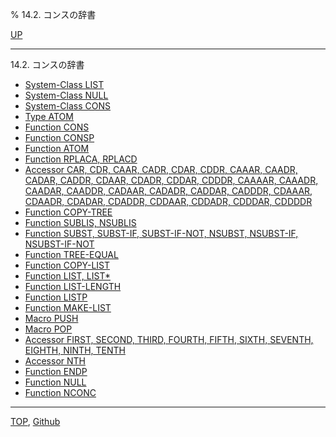 % 14.2. コンスの辞書

[UP](14.html)  

---

14.2. コンスの辞書

- [System-Class LIST](14.2.list-system-class.html)
- [System-Class NULL](14.2.null-system-class.html)
- [System-Class CONS](14.2.cons-system-class.html)
- [Type ATOM](14.2.atom-type.html)
- [Function CONS](14.2.cons-function.html)
- [Function CONSP](14.2.consp.html)
- [Function ATOM](14.2.atom-function.html)
- [Function RPLACA, RPLACD](14.2.rplaca.html)
- [Accessor CAR, CDR, CAAR, CADR, CDAR, CDDR, CAAAR, CAADR, CADAR, CADDR, CDAAR, CDADR, CDDAR, CDDDR, CAAAAR, CAAADR, CAADAR, CAADDR, CADAAR, CADADR, CADDAR, CADDDR, CDAAAR, CDAADR, CDADAR, CDADDR, CDDAAR, CDDADR, CDDDAR, CDDDDR](14.2.car.html)
- [Function COPY-TREE](14.2.copy-tree.html)
- [Function SUBLIS, NSUBLIS](14.2.sublis.html)
- [Function SUBST, SUBST-IF, SUBST-IF-NOT, NSUBST, NSUBST-IF, NSUBST-IF-NOT](14.2.subst.html)
- [Function TREE-EQUAL](14.2.tree-equal.html)
- [Function COPY-LIST](14.2.copy-list.html)
- [Function LIST, LIST\*](14.2.list-function.html)
- [Function LIST-LENGTH](14.2.list-length.html)
- [Function LISTP](14.2.listp.html)
- [Function MAKE-LIST](14.2.make-list.html)
- [Macro PUSH](14.2.push.html)
- [Macro POP](14.2.pop.html)
- [Accessor FIRST, SECOND, THIRD, FOURTH, FIFTH, SIXTH, SEVENTH, EIGHTH, NINTH, TENTH](14.2.first.html)
- [Accessor NTH](14.2.nth.html)
- [Function ENDP](14.2.endp.html)
- [Function NULL](14.2.null-function.html)
- [Function NCONC](14.2.nconc.html)

---
[TOP](index.html),  [Github](https://github.com/nptcl/npt-japanese)

